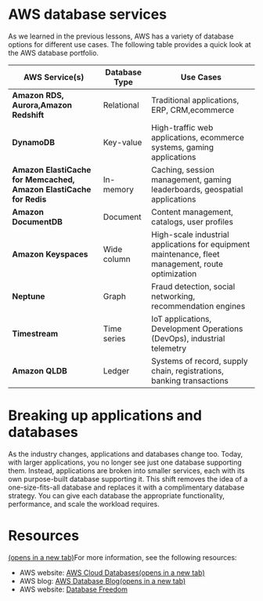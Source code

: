 # **AWS database services**

As we learned in the previous lessons, AWS has a variety of database options for different use cases. The following table provides a quick look at the AWS database portfolio.

| **AWS Service(s)** | **Database Type** | **Use Cases** |
| --- | --- | --- |
| **Amazon RDS, Aurora,Amazon Redshift** | Relational | Traditional applications, ERP, CRM,ecommerce |
| **DynamoDB** | Key-value | High-traffic web applications, ecommerce systems, gaming applications |
| **Amazon ElastiCache for Memcached, Amazon ElastiCache for Redis** | In-memory | Caching, session management, gaming leaderboards, geospatial applications |
| **Amazon DocumentDB** | Document | Content management, catalogs, user profiles |
| **Amazon Keyspaces** | Wide column | High-scale industrial applications for equipment maintenance, fleet management, route optimization |
| **Neptune** | Graph | Fraud detection, social networking, recommendation engines |
| **Timestream** | Time series | IoT applications, Development Operations (DevOps), industrial telemetry |
| **Amazon QLDB** | Ledger | Systems of record, supply chain, registrations, banking transactions |

# **Breaking up applications and databases**

As the industry changes, applications and databases change too. Today, with larger applications, you no longer see just one database supporting them. Instead, applications are broken into smaller services, each with its own purpose-built database supporting it. This shift removes the idea of a one-size-fits-all database and replaces it with a complimentary database strategy. You can give each database the appropriate functionality, performance, and scale the workload requires.

# **Resources**

[(opens in a new tab)](https://aws.amazon.com/products/databases/)For more information, see the following resources:

- AWS website: [AWS Cloud Databases(opens in a new tab)](https://aws.amazon.com/products/databases/)
- AWS blog: [AWS Database Blog(opens in a new tab)](https://aws.amazon.com/blogs/database/?nc=sn&loc=4)
- AWS website: [Database Freedom](https://aws.amazon.com/products/databases/freedom/?nc=sn&loc=5)